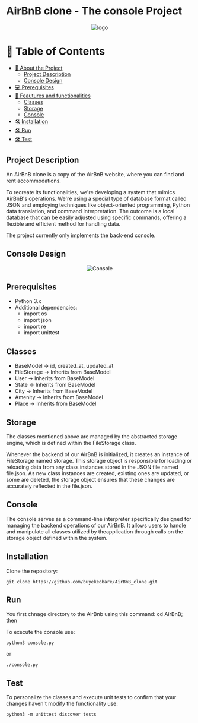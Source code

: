 # AirBnB clone - The console Project

<p align="center">
  <img src="https://github.com/buyekeobare/AirBnB_clone/blob/main/images/hbnb_logo.png" alt="logo">
</p>

<!-- TABLE OF CONTENTS -->

# 📗 Table of Contents

- [📖 About the Project](#about-project)
  - [Project Description](#overview)
  - [Console Design](#design)
- [💻 Prerequisites](#prerequisites)
- [🚀 Feautures and functionalities](#features)
  - [Classes](#classes)
  - [Storage](#storage)
  - [Console](#console)
- [🛠 Installation](#installation)
- [🛠 Run](#run)
- [🛠 Test](#test)


<!-- About the Project -->

## Project Description

An AirBnB clone is a copy of the AirBnB website, where you can find and rent accommodations. 

To recreate its functionalities, we're developing a system that mimics AirBnB's operations. We're using a special type of database format called JSON and employing techniques like object-oriented programming, Python data translation, and command interpretation. The outcome is a local database that can be easily adjusted using specific commands, offering a flexible and efficient method for handling data.

The project currently only implements the back-end console.

## Console Design

<p align="center">
  <img src="https://github.com/buyekeobare/AirBnB_clone/blob/main/images/console_airbnb.png" alt="Console">
</p>

<!-- Prerequisities -->

## Prerequisites

- Python 3.x
- Additional dependencies:
	* import os
	* import json
	* import re
	* import unittest

<!-- Features and Functionalities -->

## Classes

  - BaseModel -> id, created_at, updated_at
  - FileStorage -> Inherits from BaseModel
  - User -> Inherits from BaseModel
  - State -> Inherits from BaseModel
  - City -> Inherits from BaseModel
  - Amenity -> Inherits from BaseModel
  - Place -> Inherits from BaseModel

## Storage

The classes mentioned above are managed by the abstracted storage engine, which is defined within the FileStorage class.

Whenever the backend of our AirBnB is initialized, it creates an instance of FileStorage named storage. This storage object is responsible for loading or reloading data from any class instances stored in the JSON file named file.json. As new class instances are created, existing ones are updated, or some are deleted, the storage object ensures that these changes are accurately reflected in the file.json.

## Console

The console serves as a command-line interpreter specifically designed for managing the backend operations of our AirBnB. It allows users to handle and manipulate all classes utilized by theapplication through calls on the storage object defined within the system.

<!-- Installation -->

## Installation

Clone the repository:

   ```
  git clone https://github.com/buyekeobare/AirBnB_clone.git
  ```

<!-- Run -->

## Run

You first chnage directory to the AirBnb using this command: cd AirBnB; then

To execute the console use:

```
python3 console.py
```
or

```
./console.py
```

<!-- Test -->

## Test 

To personalize the classes and execute unit tests to confirm that your changes haven't modify the functionality use:

```
python3 -m unittest discover tests
```
